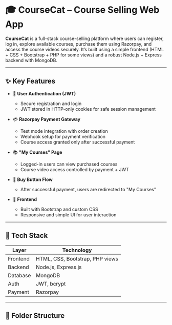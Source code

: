 # 🎓 CourseCat – Course Selling Web App

**CourseCat** is a full-stack course-selling platform where users can register, log in, explore available courses, purchase them using Razorpay, and access the course videos securely. It’s built using a simple frontend (HTML + CSS + Bootstrap + PHP for some views) and a robust Node.js + Express backend with MongoDB.

---

## ✨ Key Features

- 🔐 **User Authentication (JWT)**
  - Secure registration and login
  - JWT stored in HTTP-only cookies for safe session management

- 💳 **Razorpay Payment Gateway**
  - Test mode integration with order creation
  - Webhook setup for payment verification
  - Course access granted only after successful payment

- 📚 **"My Courses" Page**
  - Logged-in users can view purchased courses
  - Course video access controlled by payment + JWT

- 🔁 **Buy Button Flow**
  - After successful payment, users are redirected to "My Courses"

- 🎨 **Frontend**
  - Built with Bootstrap and custom CSS
  - Responsive and simple UI for user interaction

---

## 🧰 Tech Stack

| Layer     | Technology                     |
|-----------|---------------------------------|
| Frontend  | HTML, CSS, Bootstrap, PHP views|
| Backend   | Node.js, Express.js             |
| Database  | MongoDB                         |
| Auth      | JWT, bcrypt                     |
| Payment   | Razorpay                        |

---

## 📂 Folder Structure


